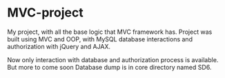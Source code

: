 # MVC-project
My project, with all the base logic that MVC framework has.
Project was built using MVC and OOP, with MySQL database interactions and authorization with jQuery and AJAX.

Now only interaction with database and authorization process is available. But more to come soon
Database dump is in core directory named SD6.
